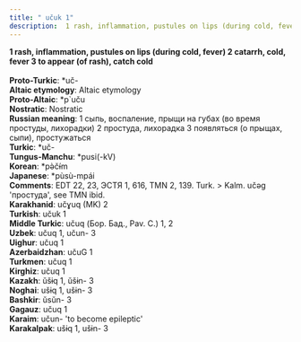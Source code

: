 ```yaml
---
title: " učuk 1"
description:  1 rash, inflammation, pustules on lips (during cold, fever) 2 catarrh, cold, fever 3 to appear (of rash), catch cold
---
```

<p data-pagefind-weight="0.5">
<strong> 1 rash, inflammation, pustules on lips (during cold, fever) 2 catarrh, cold, fever 3 to appear (of rash), catch cold</strong><br><br>
<strong>Proto-Turkic</strong>:  *uč-<br>
<strong>Altaic etymology</strong>:  Altaic etymology<br>
<strong> Proto-Altaic</strong>:  *p`uču<br>
<strong>Nostratic</strong>:  Nostratic<br>
<strong>Russian meaning</strong>:  1 сыпь, воспаление, прыщи на губах (во время простуды, лихорадки) 2 простуда, лихорадка 3 появляться (о прыщах, сыпи), простужаться<br>
<strong>Turkic</strong>:  *uč-<br>
<strong>Tungus-Manchu</strong>:  *pusi(-kV)<br>
<strong>Korean</strong>:  *pǝ̀čɨ́m<br>
<strong>Japanese</strong>:  *pùsù-mpái<br>
<strong>Comments</strong>:  EDT 22, 23, ЭСТЯ 1, 616, TMN 2, 139. Turk. > Kalm. učǝg 'простуда', see TMN ibid.<br>
<strong>Karakhanid</strong>:  učɣuq (MK) 2<br>
<strong>Turkish</strong>:  učuk 1<br>
<strong>Middle Turkic</strong>:  učuq (Бор. Бад., Pav. C.) 1, 2<br>
<strong>Uzbek</strong>:  učuq 1, učun- 3<br>
<strong>Uighur</strong>:  učuq 1<br>
<strong>Azerbaidzhan</strong>:  učuG 1<br>
<strong>Turkmen</strong>:  učuq 1<br>
<strong>Kirghiz</strong>:  učuq 1<br>
<strong>Kazakh</strong>:  ŭšɨq 1, ŭšɨn- 3<br>
<strong>Noghai</strong>:  ušɨq 1, ušɨn- 3<br>
<strong>Bashkir</strong>:  ŭsŭn- 3<br>
<strong>Gagauz</strong>:  učuq 1<br>
<strong>Karaim</strong>:  učun- 'to become epileptic'<br>
<strong>Karakalpak</strong>:  ušɨq 1, ušɨn- 3<br>

</p>
